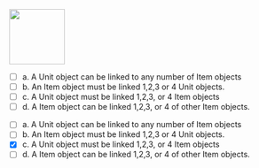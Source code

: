 <panel header=":lock::key: Which statement agrees with the  multiplicity shown in this diagram?">
<question>

<img src="{{baseUrl}}/oopDesign/associations/multiplicity/images/unitItem.png" height="100" />
<p/>

- [ ] a. A Unit object can be linked to any number of Item objects
- [ ] b. An Item object must be linked 1,2,3 or 4 Unit objects.
- [ ] c. A Unit object must be linked 1,2,3, or 4 Item objects
- [ ] d. A Item object can be linked 1,2,3, or 4 of other Item objects.

<div slot="answer">

- [ ] a. A Unit object can be linked to any number of Item objects
- [ ] b. An Item object must be linked 1,2,3 or 4 Unit objects.
- [x] c. A Unit object must be linked 1,2,3, or 4 Item objects
- [ ] d. A Item object can be linked 1,2,3, or 4 of other Item objects.

</div>
</question>
</panel>
